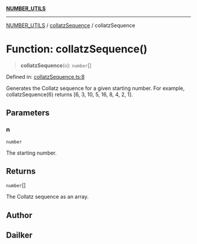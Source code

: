 [**NUMBER_UTILS**](../../README.md)

***

[NUMBER_UTILS](../../README.md) / [collatzSequence](../README.md) / collatzSequence

# Function: collatzSequence()

> **collatzSequence**(`n`): `number`[]

Defined in: [collatzSequence.ts:8](https://github.com/dailker/everyutil/blob/9768d00ced16ec8f4705df34c2fe47f2b1b47121/src/number/collatzSequence.ts#L8)

Generates the Collatz sequence for a given starting number.
For example, collatzSequence(6) returns [6, 3, 10, 5, 16, 8, 4, 2, 1].

## Parameters

### n

`number`

The starting number.

## Returns

`number`[]

The Collatz sequence as an array.

## Author

## Dailker

